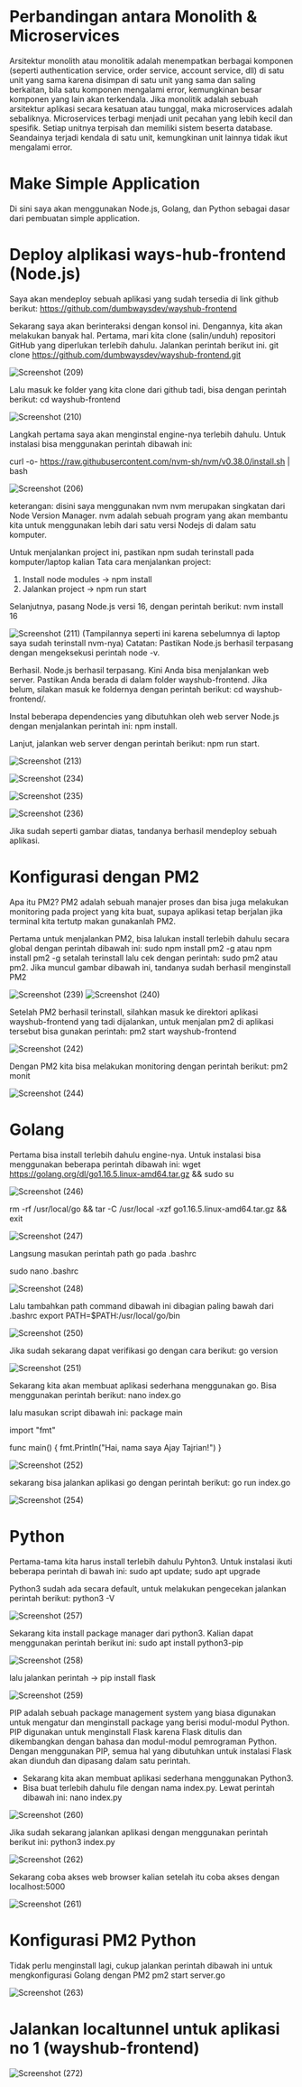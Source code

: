 # Perbandingan antara Monolith & Microservices
Arsitektur monolith atau monolitik adalah menempatkan berbagai komponen (seperti authentication service, order service, account service, dll) di satu unit yang sama karena disimpan di satu unit yang sama dan saling berkaitan, bila satu komponen mengalami error, kemungkinan besar komponen yang lain akan terkendala.
Jika monolitik adalah sebuah arsitektur aplikasi secara kesatuan atau tunggal, maka microservices adalah sebaliknya. Microservices terbagi menjadi unit pecahan yang lebih kecil dan spesifik. Setiap unitnya terpisah dan memiliki sistem beserta database. Seandainya terjadi kendala di satu unit, kemungkinan unit lainnya tidak ikut mengalami error.

# Make Simple Application

Di sini saya akan menggunakan Node.js, Golang, dan Python sebagai dasar dari pembuatan simple application.

# Deploy alplikasi ways-hub-frontend (Node.js)
Saya akan mendeploy sebuah aplikasi yang sudah tersedia di link github berikut: https://github.com/dumbwaysdev/wayshub-frontend

Sekarang saya akan berinteraksi dengan konsol ini. Dengannya, kita akan melakukan banyak hal. Pertama, mari kita clone (salin/unduh) repositori GitHub yang diperlukan terlebih dahulu. Jalankan perintah berikut ini.
git clone https://github.com/dumbwaysdev/wayshub-frontend.git

![Screenshot (209)](https://user-images.githubusercontent.com/109257850/202324495-62f90409-4d08-4aa4-823c-085fb3e65753.png)

Lalu masuk ke folder yang kita clone dari github tadi, bisa dengan perintah berikut:
cd wayshub-frontend

![Screenshot (210)](https://user-images.githubusercontent.com/109257850/202324820-2b0745e0-dc02-4890-ab73-771b83bef8f4.png)

Langkah pertama saya akan menginstal engine-nya terlebih dahulu. Untuk instalasi bisa menggunakan perintah dibawah ini:

curl -o- https://raw.githubusercontent.com/nvm-sh/nvm/v0.38.0/install.sh | bash

![Screenshot (206)](https://user-images.githubusercontent.com/109257850/202322729-cd34f0d2-0963-4f70-8aed-2d39c999bb43.png)

keterangan: disini saya menggunakan nvm 
nvm merupakan singkatan dari Node Version Manager. nvm adalah sebuah program yang akan membantu kita untuk menggunakan lebih dari satu versi Nodejs di dalam satu komputer.

Untuk menjalankan project ini, pastikan npm sudah terinstall pada komputer/laptop kalian
Tata cara menjalankan project:

1. Install node modules
 -> npm install
2. Jalankan project
 -> npm run start

Selanjutnya, pasang Node.js versi 16, dengan perintah berikut:
nvm install 16 

![Screenshot (211)](https://user-images.githubusercontent.com/109257850/202325745-e0bf3774-7fcb-4137-a14f-45cd0ebeb445.png)
(Tampilannya seperti ini karena sebelumnya di laptop saya sudah terinstall nvm-nya)
Catatan: Pastikan Node.js berhasil terpasang dengan mengeksekusi perintah node -v.

Berhasil. Node.js berhasil terpasang. Kini Anda bisa menjalankan web server. Pastikan Anda berada di dalam folder wayshub-frontend. Jika belum, silakan masuk ke foldernya dengan perintah berikut: cd wayshub-frontend/.

Instal beberapa dependencies yang dibutuhkan oleh web server Node.js dengan menjalankan perintah ini: npm install.

Lanjut, jalankan web server dengan perintah berikut: npm run start.

![Screenshot (213)](https://user-images.githubusercontent.com/109257850/202327151-4cd74830-6f52-45c7-b6c6-5334724a41c1.png)

![Screenshot (234)](https://user-images.githubusercontent.com/109257850/202449787-67eea679-55d5-4fa9-b64b-942f3d0b0c9c.png)

![Screenshot (235)](https://user-images.githubusercontent.com/109257850/202449885-1bd63f99-576f-4b13-80e9-67e1825a706b.png)

![Screenshot (236)](https://user-images.githubusercontent.com/109257850/202449899-18130379-26a9-4dd4-a315-d672e3867321.png)

Jika sudah seperti gambar diatas, tandanya berhasil mendeploy sebuah aplikasi.

# Konfigurasi dengan PM2 
Apa itu PM2? PM2 adalah sebuah manajer proses dan bisa juga melakukan monitoring pada project yang kita buat, supaya aplikasi tetap berjalan jika terminal kita tertutp makan gunakanlah PM2.

Pertama untuk menjalankan PM2, bisa lalukan install terlebih dahulu secara global dengan perintah dibawah ini:
sudo npm install pm2 -g atau npm install pm2 -g 
setalah terinstall lalu cek dengan perintah: sudo pm2 atau pm2. Jika muncul gambar dibawah ini, tandanya sudah berhasil menginstall PM2

![Screenshot (239)](https://user-images.githubusercontent.com/109257850/202459749-13cb15d9-3b10-4b10-bf5c-07b485f9a378.png)
![Screenshot (240)](https://user-images.githubusercontent.com/109257850/202459818-a698d4b8-2817-4501-9331-d6e73e71be14.png)

Setelah PM2 berhasil terinstall, silahkan masuk ke direktori aplikasi wayshub-frontend yang tadi dijalankan, untuk menjalan pm2 di aplikasi tersebut bisa gunakan perintah: 
pm2 start wayshub-frontend

![Screenshot (242)](https://user-images.githubusercontent.com/109257850/202461327-e49588ef-cd61-4532-ad9b-dd7cb26d4e53.png)

Dengan PM2 kita bisa melakukan monitoring dengan perintah berikut:
pm2 monit

![Screenshot (244)](https://user-images.githubusercontent.com/109257850/202462248-068b162b-8ecd-4b09-aca1-293a3fe17081.png)

# Golang
Pertama bisa install terlebih dahulu engine-nya. Untuk instalasi bisa menggunakan beberapa perintah dibawah ini:
wget https://golang.org/dl/go1.16.5.linux-amd64.tar.gz && sudo su

![Screenshot (246)](https://user-images.githubusercontent.com/109257850/202466443-2e7c05ab-c0ee-4554-afd7-3b93ef31652d.png)

rm -rf /usr/local/go && tar -C /usr/local -xzf go1.16.5.linux-amd64.tar.gz && exit

![Screenshot (247)](https://user-images.githubusercontent.com/109257850/202466814-f45834dd-cc5a-4f70-bb40-be76be066a63.png)

Langsung masukan perintah path go pada .bashrc

sudo nano .bashrc

![Screenshot (248)](https://user-images.githubusercontent.com/109257850/202467487-0381f615-9511-4a1b-a686-9e80c0c7858f.png)

Lalu tambahkan path command dibawah ini dibagian paling bawah dari .bashrc
export PATH=$PATH:/usr/local/go/bin

![Screenshot (250)](https://user-images.githubusercontent.com/109257850/202468805-4b8c32b3-632c-4906-b0f4-a45f22736a87.png)

Jika sudah sekarang dapat verifikasi go dengan cara berikut:
go version

![Screenshot (251)](https://user-images.githubusercontent.com/109257850/202470343-0d28afc9-39b2-4b3c-98d2-5817c2741b04.png)

Sekarang kita akan membuat aplikasi sederhana menggunakan go. Bisa menggunakan perintah berikut:
nano index.go

lalu masukan script dibawah ini:
package main

import "fmt"

func main() {
    fmt.Println("Hai, nama saya Ajay Tajrian!")
}

![Screenshot (252)](https://user-images.githubusercontent.com/109257850/202472233-8999e5a9-2753-4501-9117-659bb298ebf1.png)

sekarang bisa jalankan aplikasi go dengan perintah berikut:
go run index.go

![Screenshot (254)](https://user-images.githubusercontent.com/109257850/202472566-678f3379-7730-4d32-b1ce-939f6dc29ea7.png)

# Python
Pertama-tama kita harus install terlebih dahulu Pyhton3. Untuk instalasi ikuti beberapa perintah di bawah ini:
sudo apt update; sudo apt upgrade

Python3 sudah ada secara default, untuk melakukan pengecekan jalankan perintah berikut:
python3 -V

![Screenshot (257)](https://user-images.githubusercontent.com/109257850/202478489-06991118-6bf3-4194-8f2c-52df88d5496b.png)

Sekarang kita install package manager dari python3. Kalian dapat menggunakan perintah berikut ini:
sudo apt install python3-pip

![Screenshot (258)](https://user-images.githubusercontent.com/109257850/202479358-42f7ad78-a9c2-4811-a53d-51d494c7d803.png)

lalu jalankan perintah -> pip install flask

![Screenshot (259)](https://user-images.githubusercontent.com/109257850/202479862-16c90ce2-e576-4f71-83de-76548bba9b38.png)

PIP adalah sebuah package management system yang biasa digunakan untuk mengatur dan menginstall package yang berisi modul-modul Python. PIP digunakan untuk menginstall Flask karena Flask ditulis dan dikembangkan dengan bahasa dan modul-modul pemrograman Python. Dengan menggunakan PIP, semua hal yang dibutuhkan untuk instalasi Flask akan diunduh dan dipasang dalam satu perintah.

- Sekarang kita akan membuat aplikasi sederhana menggunakan Python3.
- Bisa buat terlebih dahulu file dengan nama index.py. Lewat perintah dibawah ini:
nano index.py

![Screenshot (260)](https://user-images.githubusercontent.com/109257850/202480844-8256782b-6bdb-4ba1-8699-732fd58c89f8.png)

Jika sudah sekarang jalankan aplikasi dengan menggunakan perintah berikut ini:
python3 index.py

![Screenshot (262)](https://user-images.githubusercontent.com/109257850/202481210-4eb605e8-402b-4598-ab2a-c2ab24053a47.png)

Sekarang coba akses web browser kalian setelah itu coba akses dengan localhost:5000

![Screenshot (261)](https://user-images.githubusercontent.com/109257850/202481376-6de2cfb3-acf6-4672-b238-cd7f7af3f509.png)

# Konfigurasi PM2 Python

Tidak perlu menginstall lagi, cukup jalankan perintah dibawah ini untuk mengkonfigurasi Golang dengan PM2
pm2 start server.go

![Screenshot (263)](https://user-images.githubusercontent.com/109257850/202485702-30a16ff1-1588-4f2f-994a-7f8a9e37dee7.png)

# Jalankan localtunnel untuk aplikasi no 1 (wayshub-frontend)

![Screenshot (272)](https://user-images.githubusercontent.com/109257850/202508197-51c45af4-dafe-4b05-85cf-30ebd7554156.png)












